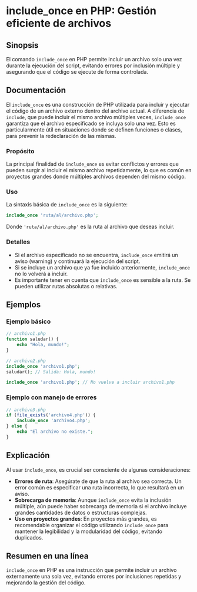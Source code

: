 <!--
Meta Description: # include_once en PHP: Gestión eficiente de archivos ## Sinopsis El comando `include_once` en PHP permite incluir un archivo solo una vez durante la e...
Meta Keywords: include_once, php, archivo, que, incluir
-->

# include_once en PHP: Gestión eficiente de archivos

## Sinopsis
El comando `include_once` en PHP permite incluir un archivo solo una vez durante la ejecución del script, evitando errores por inclusión múltiple y asegurando que el código se ejecute de forma controlada.

## Documentación
El `include_once` es una construcción de PHP utilizada para incluir y ejecutar el código de un archivo externo dentro del archivo actual. A diferencia de `include`, que puede incluir el mismo archivo múltiples veces, `include_once` garantiza que el archivo especificado se incluya solo una vez. Esto es particularmente útil en situaciones donde se definen funciones o clases, para prevenir la redeclaración de las mismas.

### Propósito
La principal finalidad de `include_once` es evitar conflictos y errores que pueden surgir al incluir el mismo archivo repetidamente, lo que es común en proyectos grandes donde múltiples archivos dependen del mismo código.

### Uso
La sintaxis básica de `include_once` es la siguiente:

```php
include_once 'ruta/al/archivo.php';
```

Donde `'ruta/al/archivo.php'` es la ruta al archivo que deseas incluir.

### Detalles
- Si el archivo especificado no se encuentra, `include_once` emitirá un aviso (warning) y continuará la ejecución del script.
- Si se incluye un archivo que ya fue incluido anteriormente, `include_once` no lo volverá a incluir.
- Es importante tener en cuenta que `include_once` es sensible a la ruta. Se pueden utilizar rutas absolutas o relativas.

## Ejemplos

### Ejemplo básico
```php
// archivo1.php
function saludar() {
    echo "Hola, mundo!";
}

// archivo2.php
include_once 'archivo1.php';
saludar(); // Salida: Hola, mundo!

include_once 'archivo1.php'; // No vuelve a incluir archivo1.php
```

### Ejemplo con manejo de errores
```php
// archivo3.php
if (file_exists('archivo4.php')) {
    include_once 'archivo4.php';
} else {
    echo "El archivo no existe.";
}
```

## Explicación
Al usar `include_once`, es crucial ser consciente de algunas consideraciones:

- **Errores de ruta**: Asegúrate de que la ruta al archivo sea correcta. Un error común es especificar una ruta incorrecta, lo que resultará en un aviso.
- **Sobrecarga de memoria**: Aunque `include_once` evita la inclusión múltiple, aún puede haber sobrecarga de memoria si el archivo incluye grandes cantidades de datos o estructuras complejas.
- **Uso en proyectos grandes**: En proyectos más grandes, es recomendable organizar el código utilizando `include_once` para mantener la legibilidad y la modularidad del código, evitando duplicados.

## Resumen en una línea
`include_once` en PHP es una instrucción que permite incluir un archivo externamente una sola vez, evitando errores por inclusiones repetidas y mejorando la gestión del código.
